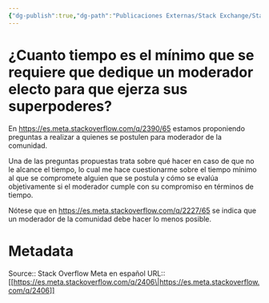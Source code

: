 ```yaml
---
{"dg-publish":true,"dg-path":"Publicaciones Externas/Stack Exchange/Stack Overflow en español/Stack Overflow en español Meta/es.meta.stackoverflow.com-2406.md","permalink":"/publicaciones-externas/stack-exchange/stack-overflow-en-espanol/stack-overflow-en-espanol-meta/es-meta-stackoverflow-com-2406/","title":"¿Cuanto tiempo es el mínimo que se requiere que dedique un moderador electo para que ejerza sus superpoderes?","hide":true,"noteIcon":"\"0\"","created":"2024-04-03T12:49:10.373-06:00","updated":"2024-04-05T16:44:01.773-06:00"}
---
```


# ¿Cuanto tiempo es el mínimo que se requiere que dedique un moderador electo para que ejerza sus superpoderes?

En https://es.meta.stackoverflow.com/q/2390/65 estamos proponiendo preguntas a realizar a quienes se postulen para moderador de la comunidad.

Una de las preguntas propuestas trata sobre qué hacer en caso de que no le alcance el tiempo, lo cual me hace cuestionarme sobre el tiempo mínimo al que se compromete alguien que se postula y cómo se evalúa objetivamente si el moderador cumple con su compromiso en términos de tiempo.

Nótese que en https://es.meta.stackoverflow.com/q/2227/65 se indica que un moderador de la comunidad debe hacer lo menos posible.

# Metadata
Source:: Stack Overflow Meta en español
URL:: [[https://es.meta.stackoverflow.com/q/2406\|https://es.meta.stackoverflow.com/q/2406]]

